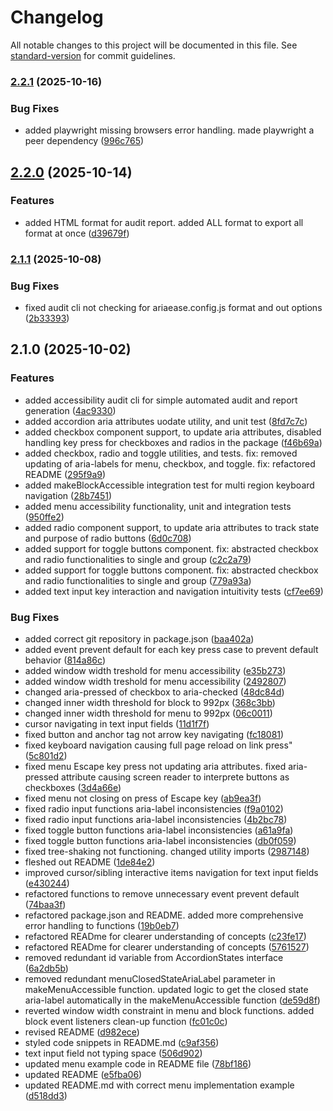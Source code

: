 # Changelog

All notable changes to this project will be documented in this file. See [standard-version](https://github.com/conventional-changelog/standard-version) for commit guidelines.

### [2.2.1](https://github.com/aria-ease/aria-ease/compare/v2.2.0...v2.2.1) (2025-10-16)


### Bug Fixes

* added playwright missing browsers error handling. made playwright a peer dependency ([996c765](https://github.com/aria-ease/aria-ease/commit/996c76557902dad1cd65b668c68d30c14fe31ee8))

## [2.2.0](https://github.com/aria-ease/aria-ease/compare/v2.1.1...v2.2.0) (2025-10-14)


### Features

* added HTML format for audit report. added ALL format to export all format at once ([d39679f](https://github.com/aria-ease/aria-ease/commit/d39679f9b28a5e533c55437256fa3107ae7dfa84))

### [2.1.1](https://github.com/aria-ease/aria-ease/compare/v2.1.0...v2.1.1) (2025-10-08)


### Bug Fixes

* fixed audit cli not checking for ariaease.config.js format and out options ([2b33393](https://github.com/aria-ease/aria-ease/commit/2b333937354997a6f17362d52529fdc300617c5a))

## 2.1.0 (2025-10-02)


### Features

* added accessibility audit cli for simple automated audit and report generation ([4ac9330](https://github.com/aria-ease/aria-ease/commit/4ac93303b184d4b0f0ffeca42abdd8df776673a8))
* added accordion aria attributes uodate utility, and unit test ([8fd7c7c](https://github.com/aria-ease/aria-ease/commit/8fd7c7cf999e369ce662e8242231b98151426bb8))
* added checkbox component support, to update aria attributes, disabled handling key press for checkboxes and radios in the package ([f46b69a](https://github.com/aria-ease/aria-ease/commit/f46b69a357a380bbe4dc4377ba7e6f9154636d3c))
* added checkbox, radio and toggle utilities, and tests. fix: removed updating of aria-labels for menu, checkbox, and toggle. fix: refactored README ([295f9a9](https://github.com/aria-ease/aria-ease/commit/295f9a986b117715dcd3e51f8b6b19ffb039e69e))
* added makeBlockAccessible integration test for multi region keyboard navigation ([28b7451](https://github.com/aria-ease/aria-ease/commit/28b745177d5933a29700c006691b150245ed04c6))
* added menu accessibility functionality, unit and integration tests ([950ffe2](https://github.com/aria-ease/aria-ease/commit/950ffe2f980b9b5027eae02a7aae7a53d668823e))
* added radio component support, to update aria attributes to track state and purpose of radio buttons ([6d0c708](https://github.com/aria-ease/aria-ease/commit/6d0c708837d41df42c5a1b5ad6a12234b4a5e00e))
* added support for toggle buttons component. fix: abstracted checkbox and radio functionalities to single and group ([c2c2a79](https://github.com/aria-ease/aria-ease/commit/c2c2a7988a3d5ccf919e3fef33a3609179082fdf))
* added support for toggle buttons component. fix: abstracted checkbox and radio functionalities to single and group ([779a93a](https://github.com/aria-ease/aria-ease/commit/779a93ae856d576e67edeccdc2c2dbfcfaf46540))
* added text input key interaction and navigation intuitivity tests ([cf7ee69](https://github.com/aria-ease/aria-ease/commit/cf7ee6998809fcb5b13ce5bb973236e00eeb69f8))


### Bug Fixes

* added correct git repository in package.json ([baa402a](https://github.com/aria-ease/aria-ease/commit/baa402a96138a589b05ae318bf956a8e3d6e7da1))
* added event prevent default for each key press case to prevent default behavior ([814a86c](https://github.com/aria-ease/aria-ease/commit/814a86c8d15e9e662c7da778b775e8ae9e673915))
* added window width treshold for menu accessibility ([e35b273](https://github.com/aria-ease/aria-ease/commit/e35b2733b71ff0f1937e45e71b8dccc2277bc627))
* added window width treshold for menu accessibility ([2492807](https://github.com/aria-ease/aria-ease/commit/2492807271602e2e9633c3621b3be094a898f862))
* changed aria-pressed of checkbox to aria-checked ([48dc84d](https://github.com/aria-ease/aria-ease/commit/48dc84db27722c0ae4c5d85af2d5de611bda3092))
* changed inner width threshold for block to 992px ([368c3bb](https://github.com/aria-ease/aria-ease/commit/368c3bbf52173aaae29f4403a1d46e389901c2d0))
* changed inner width threshold for menu to 992px ([06c0011](https://github.com/aria-ease/aria-ease/commit/06c001173540599ddcf5f07000796abe39cedf13))
* cursor navigating in text input fields ([11d1f7f](https://github.com/aria-ease/aria-ease/commit/11d1f7f0db05c5e25b46a27e9ea6ce7ce4d0a416))
* fixed button and anchor tag not arrow key navigating ([fc18081](https://github.com/aria-ease/aria-ease/commit/fc180814ee237fd5fecee2b6af7d1dd0a341cd82))
* fixed keyboard navigation causing full page reload on link press" ([5c801d2](https://github.com/aria-ease/aria-ease/commit/5c801d2b97604ada2305bb0fbc8e1274b7c6cb3c))
* fixed menu Escape key press not updating aria attributes. fixed aria-pressed attribute causing screen reader to interprete buttons as checkboxes ([3d4a66e](https://github.com/aria-ease/aria-ease/commit/3d4a66e9f8494af3a92b091b968f427375ad4a3c))
* fixed menu not closing on press of Escape key ([ab9ea3f](https://github.com/aria-ease/aria-ease/commit/ab9ea3f51dd5e1dcb175c20c8365e49bfa94adf2))
* fixed radio input functions aria-label inconsistencies ([f9a0102](https://github.com/aria-ease/aria-ease/commit/f9a01024a9e70b50fc74f7eb4aeff6d19aa3bf36))
* fixed radio input functions aria-label inconsistencies ([4b2bc78](https://github.com/aria-ease/aria-ease/commit/4b2bc7869a9e072a477f997f48e936a44b25beac))
* fixed toggle button functions aria-label inconsistencies ([a61a9fa](https://github.com/aria-ease/aria-ease/commit/a61a9fa3b3bf90a1e2d079fb39a394ed31592519))
* fixed toggle button functions aria-label inconsistencies ([db0f059](https://github.com/aria-ease/aria-ease/commit/db0f05954a9775c927f105bba0cf00495ddb52c6))
* fixed tree-shaking not functioning. changed utility imports ([2987148](https://github.com/aria-ease/aria-ease/commit/29871486f62df996976106dbdf3cf4d0ea18523f))
* fleshed out README ([1de84e2](https://github.com/aria-ease/aria-ease/commit/1de84e205819f70deb86f5806867dab006aecf8f))
* improved cursor/sibling interactive items navigation for text input fields ([e430244](https://github.com/aria-ease/aria-ease/commit/e43024451a044114d9bd99d7fc2aa4699b9f5faa))
* refactored functions to remove unnecessary event prevent default ([74baa3f](https://github.com/aria-ease/aria-ease/commit/74baa3f29720f683720b6e7cbdbcceb49257f9a0))
* refactored package.json and README. added more comprehensive error handling to functions ([19b0eb7](https://github.com/aria-ease/aria-ease/commit/19b0eb73ee73ae966d721ef0c5729fd6bb7e9b2e))
* refactored READme for clearer understanding of concepts ([c23fe17](https://github.com/aria-ease/aria-ease/commit/c23fe17026c0f8d4b8af84a097750b33ae929cc7))
* refactored READme for clearer understanding of concepts ([5761527](https://github.com/aria-ease/aria-ease/commit/57615276b829effc8c77090c63125410e0a6d741))
* removed redundant id variable from AccordionStates interface ([6a2db5b](https://github.com/aria-ease/aria-ease/commit/6a2db5bb23b3fe5e512d0ea3997476f831db5a20))
* removed redundant menuClosedStateAriaLabel parameter in makeMenuAccessible function. updated logic to get the closed state aria-label automatically in the makeMenuAccessible function ([de59d8f](https://github.com/aria-ease/aria-ease/commit/de59d8f2926d8d545ab000aea7d88bfb92642dce))
* reverted window width constraint in menu and block functions. added block event listeners clean-up function ([fc01c0c](https://github.com/aria-ease/aria-ease/commit/fc01c0c897c28d18ff87cf449781e9f7e6c6db9a))
* revised README ([d982ece](https://github.com/aria-ease/aria-ease/commit/d982ece105be0b718972fecac85fcc54e4d71550))
* styled code snippets in README.md ([c9af356](https://github.com/aria-ease/aria-ease/commit/c9af356c9eef5405888b1484c8832fa1a0cbf13c))
* text input field not typing space ([506d902](https://github.com/aria-ease/aria-ease/commit/506d90260b23d2c10380725a19e268ea62517ca7))
* updated menu example code in README file ([78bf186](https://github.com/aria-ease/aria-ease/commit/78bf186de98d80447f019af96725f1db7ea007e1))
* updated README ([e5fba06](https://github.com/aria-ease/aria-ease/commit/e5fba06eef2197027ebfb423a26f8215c85f4016))
* updated README.md with correct menu implementation example ([d518dd3](https://github.com/aria-ease/aria-ease/commit/d518dd3b8453f31a1d404d6f8f9c3ae81888f1a8))
